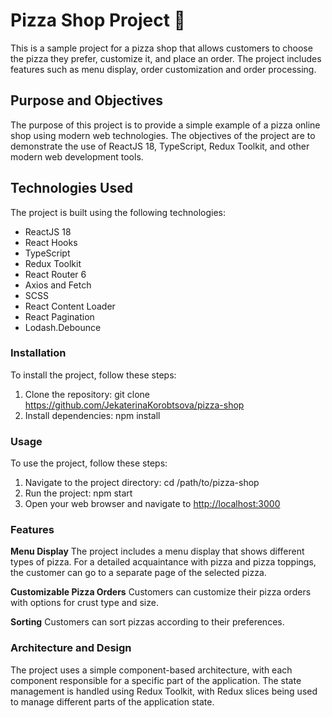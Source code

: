 # Pizza Shop Project :pizza:

This is a sample project for a pizza shop that allows customers to choose the pizza they prefer, customize it, and place an order. The project includes features such as menu display, order customization and order processing.

## Purpose and Objectives

The purpose of this project is to provide a simple example of a pizza online shop using modern web technologies. The objectives of the project are to demonstrate the use of ReactJS 18, TypeScript, Redux Toolkit, and other modern web development tools.

## Technologies Used

The project is built using the following technologies:

- ReactJS 18
- React Hooks
- TypeScript
- Redux Toolkit
- React Router 6
- Axios and Fetch
- SCSS
- React Content Loader
- React Pagination
- Lodash.Debounce

### Installation

To install the project, follow these steps:

1. Clone the repository: git clone <https://github.com/JekaterinaKorobtsova/pizza-shop>
2. Install dependencies: npm install

### Usage

To use the project, follow these steps:

1. Navigate to the project directory: cd /path/to/pizza-shop
2. Run the project: npm start
3. Open your web browser and navigate to <http://localhost:3000>

### Features

**Menu Display**
The project includes a menu display that shows different types of pizza.
For a detailed acquaintance with pizza and pizza toppings, the customer can go to a separate page of the selected pizza.

**Customizable Pizza Orders**
Customers can customize their pizza orders with options for crust type and size.

**Sorting**
Customers can sort pizzas according to their preferences.

### Architecture and Design

The project uses a simple component-based architecture, with each component responsible for a specific part of the application. The state management is handled using Redux Toolkit, with Redux slices being used to manage different parts of the application state.

